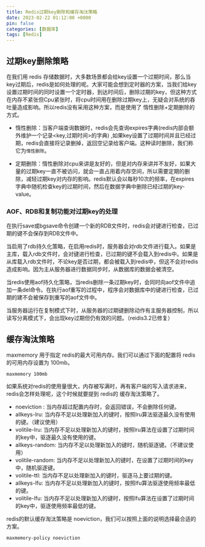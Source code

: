 ```yaml
---
title: Redis过期key删除和缓存淘汰策略
date: 2023-02-22 01:12:00 +0800
pin: false 
categories: [数据库]
tags: [Redis]
---
```


## 过期key删除策略

在我们用 redis 存储数据时，大多数场景都会给key设置一个过期时间，那么当key过期后，redis是如何处理的呢。大家可能会想到定时器的方案，当我们给key设置过期时间的同时设置一个定时器，到达时间后，删除过期的key，但这种方式在内存不紧张但Cpu紧张时，将cpu时间用在删除过期key上，无疑会对系统的吞吐量造成影响。所以redis没有采用这种方案，而是使用了 惰性删除+定期删除的方式。

- 惰性删除：当客户端查询数据时，redis会先查询expires字典(redis内部会额外维护一个记录<key,过期时间>的字典) ,如果key设置了过期时间并且已经过期，redis会直接将记录删掉，返回空记录给客户端。这种读时删除，我们称它为`惰性删除`。

- 定期删除：惰性删除对cpu来讲是友好的，但是对内存来讲并不友好，如果大量的过期key一直不被访问，就会一直占用着内存空间，所以需要定期的删除，减轻过期key对内存的影响。redis默认会以每秒10次的频率，在expires字典中随机检查key的过期时间，然后在数据字典中删除已经过期的key-value。

### AOF、RDB和复制功能对过期key的处理

在执行save或bgsave命令创建一个新的RDB文件时，redis会对键进行检查，已过期的键不会保存到RDB文件中。

当启用了rdb持久化策略，在启用redis时，服务器会对rdb文件进行载入。如果是主库，载入rdb文件时，会对键进行检查，已过期的键不会载入到redis中。如果是从库载入rdb文件时，不论key是否过期，都会被载入到redis中，但这不会对redis造成影响。因为主从服务器进行数据同步时，从数据库的数据会被清空。

当redis使用aof持久化策略，当redis删除一条过期key时，会同时向aof文件中追加一条del命令。在执行aof重写的过程中，程序会对数据库中的键进行检查，已过期的建不会被保存到重写的aof文件中。

当服务器运行在复制模式下时，从服务器的过期键删除动作有主服务器控制，所以读写分离模式下，会出现key过期但仍有效的问题。（reidis3.2已修复）

## 缓存淘汰策略

maxmemory 用于指定 redis的最大可用内存。我们可以通过下面的配置将 redis的可用内存设置为 100mb。

```
maxmemory 100mb
```

如果系统对redis的使用量很大，内存被写满时，再有客户端的写入请求进来，redis会怎样处理呢，这个时候就要提到 redis的 缓存淘汰策略了。

- noeviction :  当内存超过配置内存时，会返回错误，不会删除任何键。
- allkeys-lru:  当内存不足以处理新加入的键时，按照lru算法驱逐最久没有使用的键。（建议使用）
- volitile-lru: 当内存不足以处理新加入的键时，按照lru算法在设置了过期时间的key中，驱逐最久没有使用的键。
- allkeys-random: 当内存不足以处理新加入的键时，随机驱逐键。（不建议使用）
- volitile-random: 当内存不足以处理新加入的键时，在设置了过期时间的key中，随机驱逐键。
- volitile-ttl: 当内存不足以处理新加入的键时，驱逐马上要过期的键。
- allkeys-lfu: 当内存不足以处理新加入的键时，按照lfu算法驱逐使用频率最低的键。
- volitile-lfu: 当内存不足以处理新加入的键时，按照lfu算法在设置了过期时间的key中，驱逐使用频率最低的键。

redis的默认缓存淘汰策略是 noeviction，我们可以按照上面的说明选择最合适的方案。

```
maxmemory-policy noeviction
```